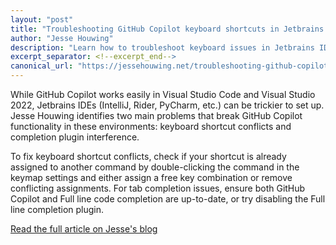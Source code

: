 ```yaml
---
layout: "post"
title: "Troubleshooting GitHub Copilot keyboard shortcuts in Jetbrains IDEs"
author: "Jesse Houwing"
description: "Learn how to troubleshoot keyboard issues in Jetbrains IDE's when your GitHub Copilot tools don't work the way you're expecting"
excerpt_separator: <!--excerpt_end-->
canonical_url: "https://jessehouwing.net/troubleshooting-github-copilot-keyboard-shortcuts-in-jetbrains-ides/"
---
```


While GitHub Copilot works easily in Visual Studio Code and Visual Studio 2022, Jetbrains IDEs (IntelliJ, Rider, PyCharm, etc.) can be trickier to set up. Jesse Houwing identifies two main problems that break GitHub Copilot functionality in these environments: keyboard shortcut conflicts and completion plugin interference.<!--excerpt_end-->

To fix keyboard shortcut conflicts, check if your shortcut is already assigned to another command by double-clicking the command in the keymap settings and either assign a free key combination or remove conflicting assignments. For tab completion issues, ensure both GitHub Copilot and Full line code completion are up-to-date, or try disabling the Full line completion plugin.

[Read the full article on Jesse's blog](https://jessehouwing.net/troubleshooting-github-copilot-keyboard-shortcuts-in-jetbrains-ides/)
